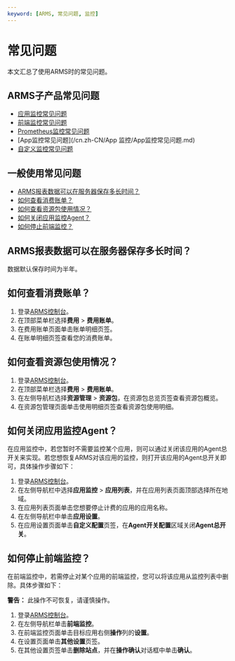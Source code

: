 ```yaml
---
keyword: [ARMS, 常见问题, 监控]
---
```


# 常见问题

本文汇总了使用ARMS时的常见问题。

## ARMS子产品常见问题

-   [应用监控常见问题](/cn.zh-CN/应用监控/应用监控常见问题.md)
-   [前端监控常见问题](/cn.zh-CN/前端监控/前端监控常见问题.md)
-   [Prometheus监控常见问题]()
-   [App监控常见问题](/cn.zh-CN/App 监控/App监控常见问题.md)
-   [自定义监控常见问题](/cn.zh-CN/自定义监控/自定义监控常见问题.md)

## 一般使用常见问题

-   [ARMS报表数据可以在服务器保存多长时间？](#section_my0_bx5_9w5)
-   [如何查看消费账单？](#section_ve8_jn3_qiw)
-   [如何查看资源包使用情况？](#section_tj4_mi2_rih)
-   [如何关闭应用监控Agent？](#section_epz_pp5_lnv)
-   [如何停止前端监控？](#section_f5g_9nk_9ah)

## ARMS报表数据可以在服务器保存多长时间？

数据默认保存时间为半年。

## 如何查看消费账单？

1.  登录[ARMS控制台](https://arms.console.aliyun.com/#/home)。
2.  在顶部菜单栏选择**费用** \> **费用账单**。
3.  在费用账单页面单击账单明细页签。
4.  在账单明细页签查看您的消费账单。

## 如何查看资源包使用情况？

1.  登录[ARMS控制台](https://arms.console.aliyun.com/#/home)。
2.  在顶部菜单栏选择**费用** \> **费用账单**。
3.  在左侧导航栏选择**资源管理** \> **资源包**，在资源包总览页签查看资源包概览。
4.  在资源包管理页面单击使用明细页签查看资源包使用明细。

## 如何关闭应用监控Agent？

在应用监控中，若您暂时不需要监控某个应用，则可以通过关闭该应用的Agent总开关来实现。若您想恢复ARMS对该应用的监控，则打开该应用的Agent总开关即可，具体操作步骤如下：

1.  登录[ARMS控制台](https://arms.console.aliyun.com/#/home)。
2.  在左侧导航栏中选择**应用监控** \> **应用列表**，并在应用列表页面顶部选择所在地域。
3.  在应用列表页面单击您想要停止计费的应用的应用名称。
4.  在左侧导航栏中单击**应用设置**。
5.  在应用设置页面单击**自定义配置**页签，在**Agent开关配置**区域关闭**Agent总开关**。

## 如何停止前端监控？

在前端监控中，若需停止对某个应用的前端监控，您可以将该应用从监控列表中删除。具体步骤如下：

**警告：** 此操作不可恢复，请谨慎操作。

1.  登录[ARMS控制台](https://arms.console.aliyun.com/#/home)。
2.  在左侧导航栏单击**前端监控**。
3.  在前端监控页面单击目标应用右侧**操作**列的**设置**。
4.  在设置页面单击**其他设置**页签。
5.  在其他设置页签单击**删除站点**，并在**操作确认**对话框中单击**确认**。

